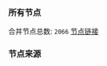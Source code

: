 ### 所有节点
合并节点总数: `2066`
[节点链接](https://raw.githubusercontent.com/rzhy1/11/master/sub/sub_merge_base64.txt)

### 节点来源